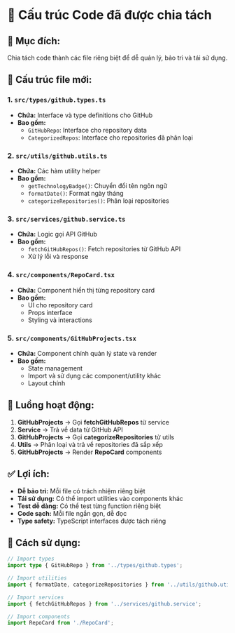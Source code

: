 # 📁 Cấu trúc Code đã được chia tách

## 🎯 **Mục đích:**
Chia tách code thành các file riêng biệt để dễ quản lý, bảo trì và tái sử dụng.

## 📂 **Cấu trúc file mới:**

### **1. `src/types/github.types.ts`**
- **Chứa:** Interface và type definitions cho GitHub
- **Bao gồm:**
  - `GitHubRepo`: Interface cho repository data
  - `CategorizedRepos`: Interface cho repositories đã phân loại

### **2. `src/utils/github.utils.ts`**
- **Chứa:** Các hàm utility helper
- **Bao gồm:**
  - `getTechnologyBadge()`: Chuyển đổi tên ngôn ngữ
  - `formatDate()`: Format ngày tháng
  - `categorizeRepositories()`: Phân loại repositories

### **3. `src/services/github.service.ts`**
- **Chứa:** Logic gọi API GitHub
- **Bao gồm:**
  - `fetchGitHubRepos()`: Fetch repositories từ GitHub API
  - Xử lý lỗi và response

### **4. `src/components/RepoCard.tsx`**
- **Chứa:** Component hiển thị từng repository card
- **Bao gồm:**
  - UI cho repository card
  - Props interface
  - Styling và interactions

### **5. `src/components/GitHubProjects.tsx`**
- **Chứa:** Component chính quản lý state và render
- **Bao gồm:**
  - State management
  - Import và sử dụng các component/utility khác
  - Layout chính

## 🔄 **Luồng hoạt động:**

1. **GitHubProjects** → Gọi **fetchGitHubRepos** từ service
2. **Service** → Trả về data từ GitHub API
3. **GitHubProjects** → Gọi **categorizeRepositories** từ utils
4. **Utils** → Phân loại và trả về repositories đã sắp xếp
5. **GitHubProjects** → Render **RepoCard** components

## ✅ **Lợi ích:**

- **Dễ bảo trì:** Mỗi file có trách nhiệm riêng biệt
- **Tái sử dụng:** Có thể import utilities vào components khác
- **Test dễ dàng:** Có thể test từng function riêng biệt
- **Code sạch:** Mỗi file ngắn gọn, dễ đọc
- **Type safety:** TypeScript interfaces được tách riêng

## 🚀 **Cách sử dụng:**

```typescript
// Import types
import type { GitHubRepo } from '../types/github.types';

// Import utilities
import { formatDate, categorizeRepositories } from '../utils/github.utils';

// Import services
import { fetchGitHubRepos } from '../services/github.service';

// Import components
import RepoCard from './RepoCard';
```
